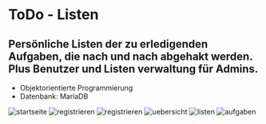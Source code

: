 # ToDo - Listen

## Persönliche Listen der zu erledigenden Aufgaben, die nach und nach abgehakt werden. Plus Benutzer und Listen verwaltung für Admins.

* Objektorientierte Programmierung
* Datenbank: MariaDB

![startseite](https://user-images.githubusercontent.com/81353824/113700942-c14b3a80-96d7-11eb-8fb8-27eab56a3064.png)
![registrieren](https://user-images.githubusercontent.com/81353824/113700948-c314fe00-96d7-11eb-86d1-cf1e37aadc2a.png)
![registrieren](https://user-images.githubusercontent.com/81353824/113701711-cceb3100-96d8-11eb-8bff-d02d0fd2f703.png)
![uebersicht](https://user-images.githubusercontent.com/81353824/113702732-31f35680-96da-11eb-8a1c-2281e946f3d0.png)
![listen](https://user-images.githubusercontent.com/81353824/113703390-10469f00-96db-11eb-8cee-fac1fb596f66.png)
![aufgaben](https://user-images.githubusercontent.com/81353824/113703405-150b5300-96db-11eb-9222-ca813e3c133c.png)
